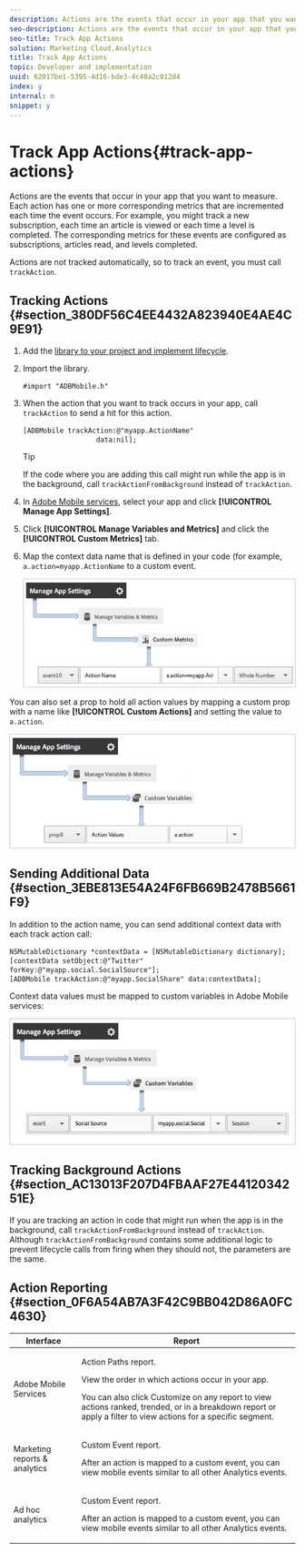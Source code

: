 ```yaml
---
description: Actions are the events that occur in your app that you want to measure. Each action has one or more corresponding metrics that are incremented each time the event occurs. For example, you might track a new subscription, each time an article is viewed or each time a level is completed. The corresponding metrics for these events are configured as subscriptions, articles read, and levels completed.
seo-description: Actions are the events that occur in your app that you want to measure. Each action has one or more corresponding metrics that are incremented each time the event occurs. For example, you might track a new subscription, each time an article is viewed or each time a level is completed. The corresponding metrics for these events are configured as subscriptions, articles read, and levels completed.
seo-title: Track App Actions
solution: Marketing Cloud,Analytics
title: Track App Actions
topic: Developer and implementation
uuid: 62017be1-5395-4d16-bde3-4c40a2c012d4
index: y
internal: n
snippet: y
---
```


# Track App Actions{#track-app-actions}

Actions are the events that occur in your app that you want to measure. Each action has one or more corresponding metrics that are incremented each time the event occurs. For example, you might track a new subscription, each time an article is viewed or each time a level is completed. The corresponding metrics for these events are configured as subscriptions, articles read, and levels completed.

<a id="section_6DCAFC20F3444CFF9848C1D66E73BD5C"></a>

Actions are not tracked automatically, so to track an event, you must call `trackAction`.

## Tracking Actions {#section_380DF56C4EE4432A823940E4AE4C9E91}

1. Add the [library to your project and implement lifecycle](../getting-started/dev-qs.md#concept_13176B6E37F547D6935E37125F457972). 
1. Import the library.

   ```
   #import "ADBMobile.h"
   ```

1. When the action that you want to track occurs in your app, call `trackAction` to send a hit for this action.

   ```
   [ADBMobile trackAction:@"myapp.ActionName"  
                     data:nil];
   ```

   >[!TIP]
   >
   >If the code where you are adding this call might run while the app is in the background, call `trackActionFromBackground` instead of `trackAction`.

1. In [Adobe Mobile services](https://mobilemarketing.adobe.com/), select your app and click **[!UICONTROL Manage App Settings]**. 

1. Click **[!UICONTROL Manage Variables and Metrics]** and click the **[!UICONTROL Custom Metrics]** tab. 

1. Map the context data name that is defined in your code (for example, `a.action=myapp.ActionName` to a custom event.

   <a id="fig_D7F4728683364923B89CEAC09BABEBC1"></a>

   ![](assets/map-event-context-data.png)

You can also set a prop to hold all action values by mapping a custom prop with a name like **[!UICONTROL Custom Actions]** and setting the value to `a.action`.

![](assets/map-custom-prop.png)

## Sending Additional Data {#section_3EBE813E54A24F6FB669B2478B5661F9}

In addition to the action name, you can send additional context data with each track action call:

```
NSMutableDictionary *contextData = [NSMutableDictionary dictionary]; 
[contextData setObject:@"Twitter" forKey:@"myapp.social.SocialSource"]; 
[ADBMobile trackAction:@"myapp.SocialShare" data:contextData];
```

Context data values must be mapped to custom variables in Adobe Mobile services: 

![](assets/map-variable-context-action.png)

## Tracking Background Actions {#section_AC13013F207D4FBAAF27E4412034251E}

If you are tracking an action in code that might run when the app is in the background, call `trackActionFromBackground` instead of `trackAction`. Although `trackActionFromBackground` contains some additional logic to prevent lifecycle calls from firing when they should not, the parameters are the same.

## Action Reporting {#section_0F6A54AB7A3F42C9BB042D86A0FC4630}

<table id="table_1715AF0A897C40A39604500C6ABFBFE6"> 
 <thead> 
  <tr> 
   <th colname="col1" class="entry"> Interface </th> 
   <th colname="col2" class="entry"> Report </th> 
  </tr> 
 </thead>
 <tbody> 
  <tr> 
   <td colname="col1"> Adobe Mobile Services </td> 
   <td colname="col2"> <p> <span class="uicontrol"> Action Paths </span> report. </p> <p>View the order in which actions occur in your app. </p> <p>You can also click <span class="uicontrol"> Customize </span> on any report to view actions ranked, trended, or in a breakdown report or apply a filter to view actions for a specific segment. </p> </td> 
  </tr> 
  <tr> 
   <td colname="col1"> Marketing reports &amp; analytics </td> 
   <td colname="col2"> <p> <span class="uicontrol"> Custom Event </span> report. </p> <p>After an action is mapped to a custom event, you can view mobile events similar to all other Analytics events. </p> </td> 
  </tr> 
  <tr> 
   <td colname="col1"> Ad hoc analytics </td> 
   <td colname="col2"> <p> <span class="uicontrol"> Custom Event </span> report. </p> <p>After an action is mapped to a custom event, you can view mobile events similar to all other Analytics events. </p> </td> 
  </tr> 
 </tbody> 
</table>

